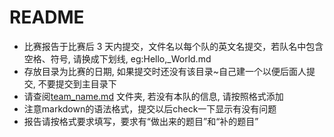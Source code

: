 # README
+ 比赛报告于比赛后 3 天内提交，文件名以每个队的英文名提交，若队名中包含空格、符号, 请换成下划线, eg:Hello,_World.md
+ 存放目录为比赛的日期, 如果提交时还没有该目录~自己建一个以便后面人提交, 不要提交到主目录下
+ 请查阅[team_name.md](./team_name.md) 文件夹, 若没有本队的信息, 请按照格式添加
+ 注意markdown的语法格式，提交以后check一下显示有没有问题
+ 报告请按格式要求填写，要求有“做出来的题目”和“补的题目” 